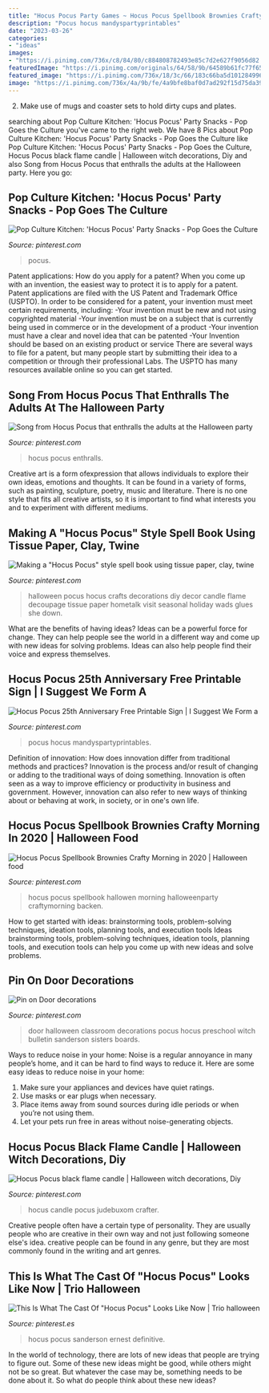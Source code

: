 ```yaml
---
title: "Hocus Pocus Party Games ~ Hocus Pocus Spellbook Brownies Crafty Morning In 2020"
description: "Pocus hocus mandyspartyprintables"
date: "2023-03-26"
categories:
- "ideas"
images:
- "https://i.pinimg.com/736x/c8/84/80/c884808782493e85c7d2e627f9056d82.jpg"
featuredImage: "https://i.pinimg.com/originals/64/58/9b/64589b61fc77f65b172023a0bb5945d4.jpg"
featured_image: "https://i.pinimg.com/736x/18/3c/66/183c66ba5d1012849962b22ee4a757ad.jpg"
image: "https://i.pinimg.com/736x/4a/9b/fe/4a9bfe8baf0d7ad292f15d75da3940c4.jpg"
---
```



2. Make use of mugs and coaster sets to hold dirty cups and plates.

	

		
searching about Pop Culture Kitchen: &#039;Hocus Pocus&#039; Party Snacks - Pop Goes the Culture you've came to the right web. We have 8 Pics about Pop Culture Kitchen: &#039;Hocus Pocus&#039; Party Snacks - Pop Goes the Culture like Pop Culture Kitchen: &#039;Hocus Pocus&#039; Party Snacks - Pop Goes the Culture, Hocus Pocus black flame candle | Halloween witch decorations, Diy and also Song from Hocus Pocus that enthralls the adults at the Halloween party. Here you go:
		
    
## Pop Culture Kitchen: &#039;Hocus Pocus&#039; Party Snacks - Pop Goes The Culture

<img loading=lazy src="https://i.pinimg.com/736x/c8/84/80/c884808782493e85c7d2e627f9056d82.jpg" onerror="this.onerror=null;this.src='https://tse2.mm.bing.net/th?id=OIP.b-WbgoG2wHS7XhHP8adFHAHaKC&amp;pid=15.1';" alt="Pop Culture Kitchen: &#039;Hocus Pocus&#039; Party Snacks - Pop Goes the Culture">

_Source: pinterest.com_

>pocus. 

	

Patent applications: How do you apply for a patent?
When you come up with an invention, the easiest way to protect it is to apply for a patent. Patent applications are filed with the US Patent and Trademark Office (USPTO). In order to be considered for a patent, your invention must meet certain requirements, including: 
-Your invention must be new and not using copyrighted material
-Your invention must be on a subject that is currently being used in commerce or in the development of a product
-Your invention must have a clear and novel idea that can be patented
-Your Invention should be based on an existing product or service There are several ways to file for a patent, but many people start by submitting their idea to a competition or through their professional Labs. The USPTO has many resources available online so you can get started.

    
## Song From Hocus Pocus That Enthralls The Adults At The Halloween Party

<img loading=lazy src="https://i.pinimg.com/736x/77/de/bc/77debc895bd39e1ac877dc872f815be8--hocus-pocus-costumes-songs.jpg" onerror="this.onerror=null;this.src='https://tse4.mm.bing.net/th?id=OIP.LOPVcKIE6dDTKcJWHOKENwDYEg&amp;pid=15.1';" alt="Song from Hocus Pocus that enthralls the adults at the Halloween party">

_Source: pinterest.com_

>hocus pocus enthralls. 

	

Creative art is a form ofexpression that allows individuals to explore their own ideas, emotions and thoughts. It can be found in a variety of forms, such as painting, sculpture, poetry, music and literature. There is no one style that fits all creative artists, so it is important to find what interests you and to experiment with different mediums.

    
## Making A &quot;Hocus Pocus&quot; Style Spell Book Using Tissue Paper, Clay, Twine

<img loading=lazy src="https://i.pinimg.com/originals/64/58/9b/64589b61fc77f65b172023a0bb5945d4.jpg" onerror="this.onerror=null;this.src='https://tse2.mm.bing.net/th?id=OIP.n0sBf02W_QB88z-Z-eE_QwHaNK&amp;pid=15.1';" alt="Making a &quot;Hocus Pocus&quot; style spell book using tissue paper, clay, twine">

_Source: pinterest.com_

>halloween pocus hocus crafts decorations diy decor candle flame decoupage tissue paper hometalk visit seasonal holiday wads glues she down. 

	

What are the benefits of having ideas?
Ideas can be a powerful force for change. They can help people see the world in a different way and come up with new ideas for solving problems. Ideas can also help people find their voice and express themselves.

    
## Hocus Pocus 25th Anniversary Free Printable Sign | I Suggest We Form A

<img loading=lazy src="https://i.pinimg.com/736x/18/3c/66/183c66ba5d1012849962b22ee4a757ad.jpg" onerror="this.onerror=null;this.src='https://tse4.mm.bing.net/th?id=OIP.qWfNMoyW2hrPiEkAMhFSmwHaLH&amp;pid=15.1';" alt="Hocus Pocus 25th Anniversary Free Printable Sign | I Suggest We Form a">

_Source: pinterest.com_

>pocus hocus mandyspartyprintables. 

	

Definition of innovation: How does innovation differ from traditional methods and practices?
Innovation is the process and/or result of changing or adding to the traditional ways of doing something. Innovation is often seen as a way to improve efficiency or productivity in business and government. However, innovation can also refer to new ways of thinking about or behaving at work, in society, or in one's own life.

    
## Hocus Pocus Spellbook Brownies Crafty Morning In 2020 | Halloween Food

<img loading=lazy src="https://i.pinimg.com/736x/4a/9b/fe/4a9bfe8baf0d7ad292f15d75da3940c4.jpg" onerror="this.onerror=null;this.src='https://tse3.mm.bing.net/th?id=OIP.CrmmkOJdtnGpFNhj9DxDAQHaO4&amp;pid=15.1';" alt="Hocus Pocus Spellbook Brownies Crafty Morning in 2020 | Halloween food">

_Source: pinterest.com_

>hocus pocus spellbook hallowen morning halloweenparty craftymorning backen. 

	

How to get started with ideas: brainstorming tools, problem-solving techniques, ideation tools, planning tools, and execution tools
Ideas brainstorming tools, problem-solving techniques, ideation tools, planning tools, and execution tools can help you come up with new ideas and solve problems.

    
## Pin On Door Decorations

<img loading=lazy src="https://i.pinimg.com/originals/d9/13/58/d91358a8836b627c7da3fc5b00af6431.jpg" onerror="this.onerror=null;this.src='https://tse4.mm.bing.net/th?id=OIP.2ZZ4ceHGubesRx4JKOVKowHaNL&amp;pid=15.1';" alt="Pin on Door decorations">

_Source: pinterest.com_

>door halloween classroom decorations pocus hocus preschool witch bulletin sanderson sisters boards. 

	

Ways to reduce noise in your home:
Noise is a regular annoyance in many people’s home, and it can be hard to find ways to reduce it. Here are some easy ideas to reduce noise in your home:
1. Make sure your appliances and devices have quiet ratings.
2. Use masks or ear plugs when necessary.
3. Place items away from sound sources during idle periods or when you’re not using them.
4. Let your pets run free in areas without noise-generating objects.

    
## Hocus Pocus Black Flame Candle | Halloween Witch Decorations, Diy

<img loading=lazy src="https://i.pinimg.com/736x/c8/57/4b/c8574b0dc57e2258450bb9f2ab7d9a07.jpg" onerror="this.onerror=null;this.src='https://tse2.mm.bing.net/th?id=OIP.480MuSstpWexwplEYQeUyQHaJ3&amp;pid=15.1';" alt="Hocus Pocus black flame candle | Halloween witch decorations, Diy">

_Source: pinterest.com_

>hocus candle pocus judebuxom crafter. 

	

Creative people often have a certain type of personality. They are usually people who are creative in their own way and not just following someone else's idea. creative people can be found in any genre, but they are most commonly found in the writing and art genres.

    
## This Is What The Cast Of &quot;Hocus Pocus&quot; Looks Like Now | Trio Halloween

<img loading=lazy src="https://i.pinimg.com/736x/28/d9/db/28d9dbbbb8a9bfc2f7a20cd83b33c73b.jpg" onerror="this.onerror=null;this.src='https://tse3.mm.bing.net/th?id=OIP.xQOocwO23Fm4dihPu_SdxwHaLH&amp;pid=15.1';" alt="This Is What The Cast Of &quot;Hocus Pocus&quot; Looks Like Now | Trio halloween">

_Source: pinterest.es_

>hocus pocus sanderson ernest definitive. 

	

In the world of technology, there are lots of new ideas that people are trying to figure out. Some of these new ideas might be good, while others might not be so great. But whatever the case may be, something needs to be done about it. So what do people think about these new ideas?

